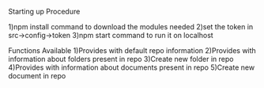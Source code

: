 




Starting up Procedure

1)npm install command to download the modules needed
2)set the token in src->config->token
3)npm start command to run it on localhost

Functions Available
1)Provides with default repo information
2)Provides with information about folders present in repo
3)Create new folder in repo
4)Provides with information about documents present in repo
5)Create new document in repo